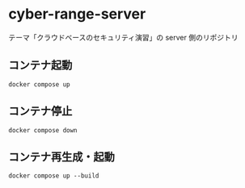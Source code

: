 # cyber-range-server

テーマ「クラウドベースのセキュリティ演習」の server 側のリポジトリ

## コンテナ起動

```
docker compose up
```

## コンテナ停止

```
docker compose down
```

## コンテナ再生成・起動

```
docker compose up --build
```
